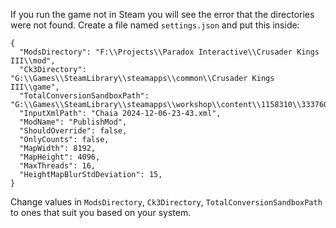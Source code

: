 If you run the game not in Steam you will see the error that the directories were not found.
Create a file named `settings.json` and put this inside:
```
{
  "ModsDirectory": "F:\\Projects\\Paradox Interactive\\Crusader Kings III\\mod",
  "Ck3Directory": "G:\\Games\\SteamLibrary\\steamapps\\common\\Crusader Kings III\\game",
  "TotalConversionSandboxPath": "G:\\Games\\SteamLibrary\\steamapps\\workshop\\content\\1158310\\3337607192",
  "InputXmlPath": "Chaia 2024-12-06-23-43.xml",
  "ModName": "PublishMod",
  "ShouldOverride": false,
  "OnlyCounts": false,
  "MapWidth": 8192,
  "MapHeight": 4096,
  "MaxThreads": 16,
  "HeightMapBlurStdDeviation": 15,
}
```

Change values in `ModsDirectory`, `Ck3Directory`, `TotalConversionSandboxPath` to ones that suit you based on your system.